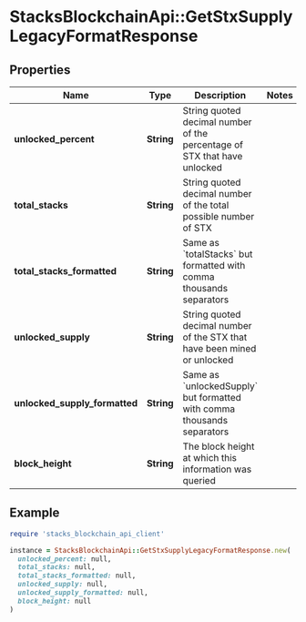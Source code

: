 # StacksBlockchainApi::GetStxSupplyLegacyFormatResponse

## Properties

| Name | Type | Description | Notes |
| ---- | ---- | ----------- | ----- |
| **unlocked_percent** | **String** | String quoted decimal number of the percentage of STX that have unlocked |  |
| **total_stacks** | **String** | String quoted decimal number of the total possible number of STX |  |
| **total_stacks_formatted** | **String** | Same as &#x60;totalStacks&#x60; but formatted with comma thousands separators |  |
| **unlocked_supply** | **String** | String quoted decimal number of the STX that have been mined or unlocked |  |
| **unlocked_supply_formatted** | **String** | Same as &#x60;unlockedSupply&#x60; but formatted with comma thousands separators |  |
| **block_height** | **String** | The block height at which this information was queried |  |

## Example

```ruby
require 'stacks_blockchain_api_client'

instance = StacksBlockchainApi::GetStxSupplyLegacyFormatResponse.new(
  unlocked_percent: null,
  total_stacks: null,
  total_stacks_formatted: null,
  unlocked_supply: null,
  unlocked_supply_formatted: null,
  block_height: null
)
```

